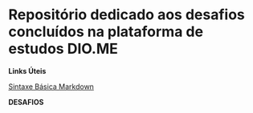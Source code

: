 # Repositório dedicado aos desafios concluídos na plataforma de estudos DIO.ME

**Links Úteis**

[Sintaxe Básica Markdown](https://www.markdownguide.org/)

**DESAFIOS**
